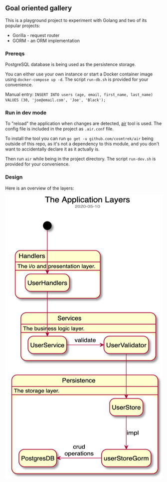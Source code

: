 ## Goal oriented gallery

This is a playground project to experiment with Golang and two of its popular projects:
- Gorilla - request router
- GORM - an ORM implementation

### Prereqs

PostgreSQL database is being used as the persistence storage.

You can either use your own instance or start a Docker container image using `docker-compose up -d`. The script `run-db.sh` is provided for your convenience.

Manual entry:
`INSERT INTO users (age, email, first_name, last_name) VALUES (30, 'joe@email.com', 'Joe', 'Black');`

### Run in dev mode

To "reload" the application when changes are detected, [air](https://github.com/cosmtrek/air) tool is used. The config file is included in the project as `.air.conf` file.

To install the tool you can run `go get -u github.com/cosmtrek/air` being outside of this repo, as it's not a dependency to this module, and you don't want to accidentally declare it as it actually is.

Then run `air` while being in the project directory. The script `run-dev.sh` is provided for your convenience.

### Design

Here is an overview of the layers:

![layers](./_docs/layers__2020-05-10.png)
